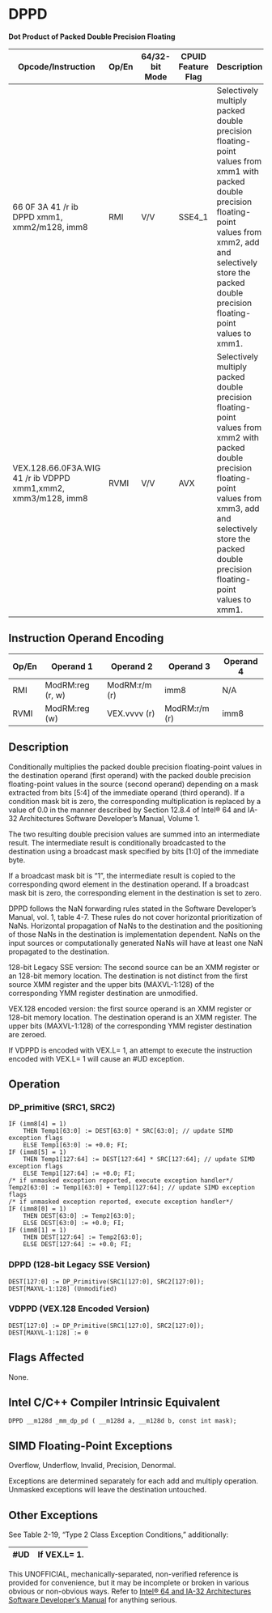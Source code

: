 # DPPD

**Dot Product of Packed Double Precision Floating**

| Opcode/Instruction                                            | Op/En | 64/32-bit Mode | CPUID Feature Flag | Description                                                                                                                                                                                                                     |
| ------------------------------------------------------------- | ----- | -------------- | ------------------ | ------------------------------------------------------------------------------------------------------------------------------------------------------------------------------------------------------------------------------- |
| 66 0F 3A 41 /r ib DPPD xmm1, xmm2/m128, imm8                  | RMI   | V/V            | SSE4_1             | Selectively multiply packed double precision floating-point values from xmm1 with packed double precision floating-point values from xmm2, add and selectively store the packed double precision floating-point values to xmm1. |
| VEX.128.66.0F3A.WIG 41 /r ib VDPPD xmm1,xmm2, xmm3/m128, imm8 | RVMI  | V/V            | AVX                | Selectively multiply packed double precision floating-point values from xmm2 with packed double precision floating-point values from xmm3, add and selectively store the packed double precision floating-point values to xmm1. |

## Instruction Operand Encoding

| Op/En | Operand 1        | Operand 2     | Operand 3     | Operand 4 |
| ----- | ---------------- | ------------- | ------------- | --------- |
| RMI   | ModRM:reg (r, w) | ModRM:r/m (r) | imm8          | N/A       |
| RVMI  | ModRM:reg (w)    | VEX.vvvv (r)  | ModRM:r/m (r) | imm8      |

## Description

Conditionally multiplies the packed double precision floating-point values in the destination operand (first operand) with the packed double precision floating-point values in the source (second operand) depending on a mask extracted from bits [5:4] of the immediate operand (third operand). If a condition mask bit is zero, the corresponding multiplication is replaced by a value of 0.0 in the manner described by Section 12.8.4 of Intel® 64 and IA-32 Architectures Software Developer’s Manual, Volume 1.

The two resulting double precision values are summed into an intermediate result. The intermediate result is conditionally broadcasted to the destination using a broadcast mask specified by bits [1:0] of the immediate byte.

If a broadcast mask bit is “1”, the intermediate result is copied to the corresponding qword element in the destination operand. If a broadcast mask bit is zero, the corresponding element in the destination is set to zero.

DPPD follows the NaN forwarding rules stated in the Software Developer’s Manual, vol. 1, table 4-7. These rules do not cover horizontal prioritization of NaNs. Horizontal propagation of NaNs to the destination and the positioning of those NaNs in the destination is implementation dependent. NaNs on the input sources or computationally generated NaNs will have at least one NaN propagated to the destination.

128-bit Legacy SSE version: The second source can be an XMM register or an 128-bit memory location. The destination is not distinct from the first source XMM register and the upper bits (MAXVL-1:128) of the corresponding YMM register destination are unmodified.

VEX.128 encoded version: the first source operand is an XMM register or 128-bit memory location. The destination operand is an XMM register. The upper bits (MAXVL-1:128) of the corresponding YMM register destination are zeroed.

If VDPPD is encoded with VEX.L= 1, an attempt to execute the instruction encoded with VEX.L= 1 will cause an #​​​UD exception.

## Operation

### DP_primitive (SRC1, SRC2)

```
IF (imm8[4] = 1)
    THEN Temp1[63:0] := DEST[63:0] * SRC[63:0]; // update SIMD exception flags
    ELSE Temp1[63:0] := +0.0; FI;
IF (imm8[5] = 1)
    THEN Temp1[127:64] := DEST[127:64] * SRC[127:64]; // update SIMD exception flags
    ELSE Temp1[127:64] := +0.0; FI;
/* if unmasked exception reported, execute exception handler*/
Temp2[63:0] := Temp1[63:0] + Temp1[127:64]; // update SIMD exception flags
/* if unmasked exception reported, execute exception handler*/
IF (imm8[0] = 1)
    THEN DEST[63:0] := Temp2[63:0];
    ELSE DEST[63:0] := +0.0; FI;
IF (imm8[1] = 1)
    THEN DEST[127:64] := Temp2[63:0];
    ELSE DEST[127:64] := +0.0; FI;

```

### DPPD (128-bit Legacy SSE Version)

```
DEST[127:0] := DP_Primitive(SRC1[127:0], SRC2[127:0]);
DEST[MAXVL-1:128] (Unmodified)

```

### VDPPD (VEX.128 Encoded Version)

```
DEST[127:0] := DP_Primitive(SRC1[127:0], SRC2[127:0]);
DEST[MAXVL-1:128] := 0

```

## Flags Affected

None.

## Intel C/C++ Compiler Intrinsic Equivalent

```
DPPD __m128d _mm_dp_pd ( __m128d a, __m128d b, const int mask);

```

## SIMD Floating-Point Exceptions

Overflow, Underflow, Invalid, Precision, Denormal.

Exceptions are determined separately for each add and multiply operation. Unmasked exceptions will leave the destination untouched.

## Other Exceptions

See Table 2-19, “Type 2 Class Exception Conditions,” additionally:

| #​​​UD | If VEX.L= 1. |
| ------ | ------------ |

This UNOFFICIAL, mechanically-separated, non-verified reference is provided for convenience, but it may be
incomplete or broken in various obvious or non-obvious
ways. Refer to [Intel® 64 and IA-32 Architectures Software Developer’s Manual](https://software.intel.com/en-us/download/intel-64-and-ia-32-architectures-sdm-combined-volumes-1-2a-2b-2c-2d-3a-3b-3c-3d-and-4) for anything serious.
